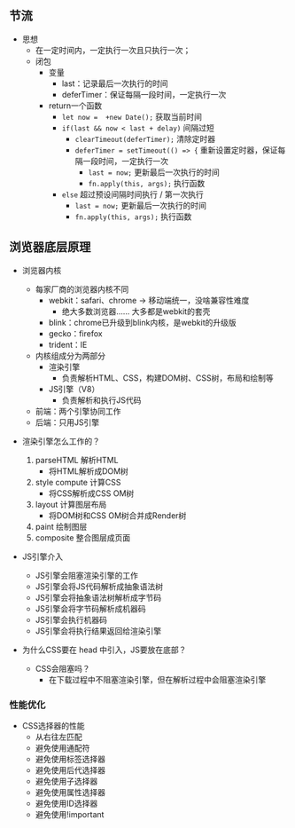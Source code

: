 ## 节流

- 思想
    - 在一定时间内，一定执行一次且只执行一次；
    - 闭包
        - 变量
            - last：记录最后一次执行的时间
            - deferTimer：保证每隔一段时间，一定执行一次
        - return一个函数
            - `let now =  +new Date();` 获取当前时间
            - `if(last && now < last + delay)` 间隔过短
                - `clearTimeout(deferTimer);` 清除定时器
                - `deferTimer = setTimeout(() => {` 重新设置定时器，保证每隔一段时间，一定执行一次
                    - `last = now;` 更新最后一次执行的时间
                    - `fn.apply(this, args);` 执行函数
            - `else` 超过预设间隔时间执行 / 第一次执行
                - `last = now;` 更新最后一次执行的时间
                - `fn.apply(this, args);` 执行函数

## 浏览器底层原理

- 浏览器内核
    - 每家厂商的浏览器内核不同
        - webkit：safari、chrome -> 移动端统一，没啥兼容性难度
            - 绝大多数浏览器…… 大多都是webkit的套壳
        - blink：chrome已升级到blink内核，是webkit的升级版
        - gecko：firefox
        - trident：IE
    - 内核组成分为两部分
        - 渲染引擎
            - 负责解析HTML、CSS，构建DOM树、CSS树，布局和绘制等
        - JS引擎（V8）
            - 负责解析和执行JS代码
    - 前端：两个引擎协同工作
    - 后端：只用JS引擎

- 渲染引擎怎么工作的？
    1. parseHTML 解析HTML
        - 将HTML解析成DOM树
    2. style compute 计算CSS
        - 将CSS解析成CSS OM树
    3. layout 计算图层布局
        - 将DOM树和CSS OM树合并成Render树
    4. paint 绘制图层
    5. composite 整合图层成页面

- JS引擎介入
    - JS引擎会阻塞渲染引擎的工作
    - JS引擎会将JS代码解析成抽象语法树
    - JS引擎会将抽象语法树解析成字节码
    - JS引擎会将字节码解析成机器码
    - JS引擎会执行机器码
    - JS引擎会将执行结果返回给渲染引擎

- 为什么CSS要在 head 中引入，JS要放在底部？
    - CSS会阻塞吗？
        - 在下载过程中不阻塞渲染引擎，但在解析过程中会阻塞渲染引擎

### 性能优化

- CSS选择器的性能
    - 从右往左匹配
    - 避免使用通配符
    - 避免使用标签选择器
    - 避免使用后代选择器
    - 避免使用子选择器
    - 避免使用属性选择器
    - 避免使用ID选择器
    - 避免使用!important
